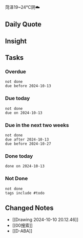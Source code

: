 菏泽19~24℃阴☁️

## Daily Quote

## Insight





## Tasks
### Overdue
```tasks
not done
due before 2024-10-13
```

### Due today
```tasks
not done
due on 2024-10-13
```

### Due in the next two weeks
```tasks
not done
due after 2024-10-13
due before 2024-10-27
```

### Done today
```tasks
done on 2024-10-13
```

### Not Done
```tasks
not done
tags include #todo
```

## Changed Notes
- [[Drawing 2024-10-10 20.12.46]]
- [[00搜索]]
- [[D-ABA]]


